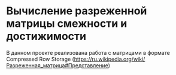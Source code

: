 # Вычисление разреженной матрицы смежности и достижимости

В данном проекте реализована работа с матрицами в формате Compressed Row Storage (https://ru.wikipedia.org/wiki/Разреженная_матрица#Представление)
